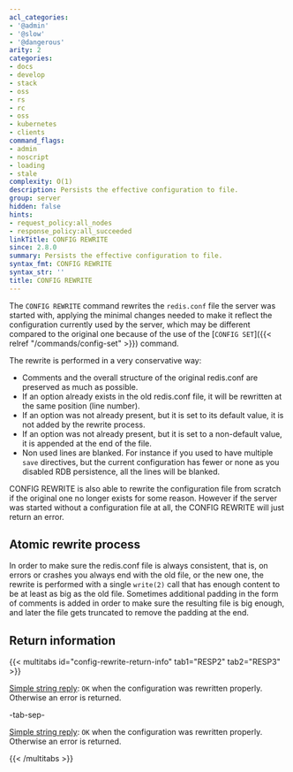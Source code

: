 ```yaml
---
acl_categories:
- '@admin'
- '@slow'
- '@dangerous'
arity: 2
categories:
- docs
- develop
- stack
- oss
- rs
- rc
- oss
- kubernetes
- clients
command_flags:
- admin
- noscript
- loading
- stale
complexity: O(1)
description: Persists the effective configuration to file.
group: server
hidden: false
hints:
- request_policy:all_nodes
- response_policy:all_succeeded
linkTitle: CONFIG REWRITE
since: 2.8.0
summary: Persists the effective configuration to file.
syntax_fmt: CONFIG REWRITE
syntax_str: ''
title: CONFIG REWRITE
---
```

The `CONFIG REWRITE` command rewrites the `redis.conf` file the server was started with, applying the minimal changes needed to make it reflect the configuration currently used by the server, which may be different compared to the original one because of the use of the [`CONFIG SET`]({{< relref "/commands/config-set" >}}) command.

The rewrite is performed in a very conservative way:

* Comments and the overall structure of the original redis.conf are preserved as much as possible.
* If an option already exists in the old redis.conf file, it will be rewritten at the same position (line number).
* If an option was not already present, but it is set to its default value, it is not added by the rewrite process.
* If an option was not already present, but it is set to a non-default value, it is appended at the end of the file.
* Non used lines are blanked. For instance if you used to have multiple `save` directives, but the current configuration has fewer or none as you disabled RDB persistence, all the lines will be blanked.

CONFIG REWRITE is also able to rewrite the configuration file from scratch if the original one no longer exists for some reason. However if the server was started without a configuration file at all, the CONFIG REWRITE will just return an error.

## Atomic rewrite process

In order to make sure the redis.conf file is always consistent, that is, on errors or crashes you always end with the old file, or the new one, the rewrite is performed with a single `write(2)` call that has enough content to be at least as big as the old file. Sometimes additional padding in the form of comments is added in order to make sure the resulting file is big enough, and later the file gets truncated to remove the padding at the end.

## Return information

{{< multitabs id="config-rewrite-return-info" 
    tab1="RESP2" 
    tab2="RESP3" >}}

[Simple string reply](../../develop/reference/protocol-spec#simple-strings): `OK` when the configuration was rewritten properly. Otherwise an error is returned.

-tab-sep-

[Simple string reply](../../develop/reference/protocol-spec#simple-strings): `OK` when the configuration was rewritten properly. Otherwise an error is returned.

{{< /multitabs >}}
